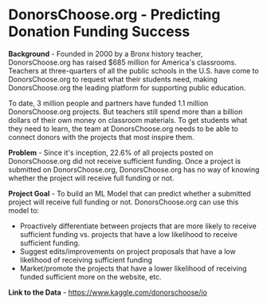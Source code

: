 # DonorsChoose.org - Predicting Donation Funding Success 

**Background** - Founded in 2000 by a Bronx history teacher, DonorsChoose.org has raised $685 million for America's classrooms. Teachers at three-quarters of all the public schools in the U.S. have come to DonorsChoose.org to request what their students need, making DonorsChoose.org the leading platform for supporting public education.

To date, 3 million people and partners have funded 1.1 million DonorsChoose.org projects. But teachers still spend more than a billion dollars of their own money on classroom materials. To get students what they need to learn, the team at DonorsChoose.org needs to be able to connect donors with the projects that most inspire them.

**Problem** - Since it's inception, 22.6% of all projects posted on DonorsChoose.org did not receive sufficient funding. Once a project is submitted on DonorsChoose.org, DonorsChoose.org has no way of knowing whether the project will receive full funding or not. 

**Project Goal** - To build an ML Model that can predict whether a submitted project will receive full funding or not. DonorsChoose.org can use this model to: 

* Proactively differentiate between projects that are more likely to receive sufficient funding vs. projects that have a low likelihood to receive sufficient funding. 
* Suggest edits/improvements on project proposals that have a low likelihood of receiving sufficient funding
* Market/promote the projects that have a lower likelihood of receiving  funded sufficient more on the website, etc.

**Link to the Data** - https://www.kaggle.com/donorschoose/io 

